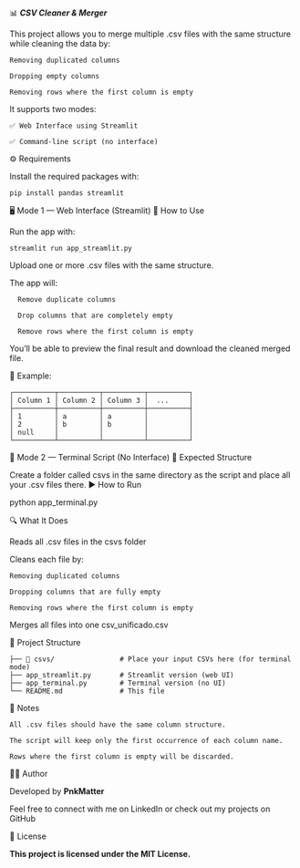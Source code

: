 📊 ***CSV Cleaner & Merger***

This project allows you to merge multiple .csv files with the same structure while cleaning the data by:

    Removing duplicated columns

    Dropping empty columns

    Removing rows where the first column is empty

It supports two modes:

    ✅ Web Interface using Streamlit

    ✅ Command-line script (no interface)

⚙️ Requirements

Install the required packages with:

    pip install pandas streamlit

🖥️ Mode 1 — Web Interface (Streamlit)
🔄 How to Use

  Run the app with:

    streamlit run app_streamlit.py

  Upload one or more .csv files with the same structure.

  The app will:

      Remove duplicate columns

      Drop columns that are completely empty

      Remove rows where the first column is empty

  You’ll be able to preview the final result and download the cleaned merged file.

🧪 Example:
```
┌──────────┬──────────┬──────────┬──────────┐
│ Column 1 │ Column 2 │ Column 3 │  ...     │
├──────────┼──────────┼──────────┼──────────┤
│ 1        │ a        │ a        │          │
│ 2        │ b        │ b        │          │
│ null     │          │          │          │
└──────────┴──────────┴──────────┴──────────┘
```
🧾 Mode 2 — Terminal Script (No Interface)
📁 Expected Structure

Create a folder called csvs in the same directory as the script and place all your .csv files there.
▶️ How to Run

python app_terminal.py

🔍 What It Does

  Reads all .csv files in the csvs folder

  Cleans each file by:

    Removing duplicated columns

    Dropping columns that are fully empty

    Removing rows where the first column is empty

  Merges all files into one csv_unificado.csv

📂 Project Structure

  ```📁 your-repo/
  ├── 📁 csvs/                # Place your input CSVs here (for terminal mode)
  ├── app_streamlit.py       # Streamlit version (web UI)
  ├── app_terminal.py        # Terminal version (no UI)
  └── README.md              # This file
```
🧠 Notes

    All .csv files should have the same column structure.

    The script will keep only the first occurrence of each column name.

    Rows where the first column is empty will be discarded.

👨‍💻 Author

Developed by **PnkMatter**

Feel free to connect with me on LinkedIn or check out my projects on GitHub

📃 License

**This project is licensed under the MIT License.**
